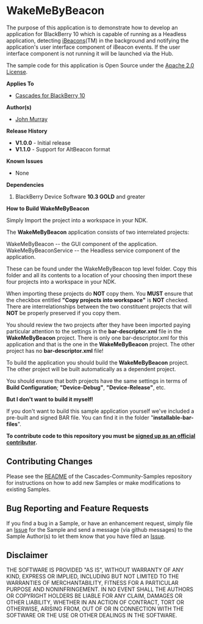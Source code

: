 # WakeMeByBeacon

The purpose of this application is to demonstrate how to develop an application for BlackBerry 10 which is capable of running as a Headless application, detecting [iBeacons](http://support.apple.com/kb/HT6048)(TM) in the background and notifying the application's user interface component of iBeacon events. If the user interface component is not running it will be launched via the Hub.

The sample code for this application is Open Source under 
the [Apache 2.0 License](http://www.apache.org/licenses/LICENSE-2.0.html).

**Applies To**

* [Cascades for BlackBerry 10](https://bdsc.webapps.blackberry.com/cascades/)

**Author(s)** 

* [John Murray](https://github.com/jcmurray)

**Release History**

* **V1.0.0** - Initial release
* **V1.1.0** - Support for AltBeacon format

**Known Issues**

* None

**Dependencies**

1. BlackBerry Device Software **10.3 GOLD** and greater

**How to Build WakeMeByBeacon**

Simply Import the project into a workspace in your NDK. 

The **WakeMeByBeacon** application consists of two interrelated projects:

WakeMeByBeacon -- the GUI component of the application.
WakeMeByBeaconService -- the Headless service component of the application.

These can be found under the WakeMeByBeacon top level folder. Copy this folder and all its contents to a location of your choosing then import these four projects into a workspace in your NDK.

When importing these projects do **NOT** copy them. You **MUST** ensure that the checkbox entitled **"Copy projects into workspace"** is **NOT** checked. There are interrelationships between the two constituent projects that will **NOT** be properly preserved if you copy them.

You should review the two projects after they have been imported paying particular attention to the settings in the **bar-descriptor.xml** file in the **WakeMeByBeacon** project. There is only one bar-descriptor.xml for this application and that is the one in the **WakeMeByBeacon** project. The other project has no **bar-descriptor.xml** file!

To build the application you should build the **WakeMeByBeacon** project. The other project will be built automatically as a dependent project.

You should ensure that both projects have the same settings in terms of **Build Configuration**; **"Device-Debug"**, **"Device-Release"**, etc.

**But I don't want to build it myself!**

If you don't want to build this sample application yourself we've included a pre-built and signed BAR file. You can find it in the folder "**installable-bar-files**".
 
**To contribute code to this repository you must be [signed up as an 
official contributor](http://blackberry.github.com/howToContribute.html).**

## Contributing Changes

Please see the [README](https://github.com/blackberry/Cascades-Community-Samples/blob/master/README.md) of the Cascades-Community-Samples repository for instructions on how to add new Samples or make modifications to existing Samples.

## Bug Reporting and Feature Requests

If you find a bug in a Sample, or have an enhancement request, simply file an [Issue](https://github.com/blackberry/Cascades-Community-Samples/issues) for the Sample and send a message (via github messages) to the Sample Author(s) to let them know that you have filed an [Issue](https://github.com/blackberry/Cascades-Community-Samples/issues).


## Disclaimer

THE SOFTWARE IS PROVIDED "AS IS", WITHOUT WARRANTY OF ANY KIND, EXPRESS OR IMPLIED, INCLUDING BUT NOT LIMITED TO THE WARRANTIES OF MERCHANTABILITY, FITNESS FOR A PARTICULAR PURPOSE AND NONINFRINGEMENT. IN NO EVENT SHALL THE AUTHORS OR COPYRIGHT HOLDERS BE LIABLE FOR ANY CLAIM, DAMAGES OR OTHER LIABILITY, WHETHER IN AN ACTION OF CONTRACT, TORT OR OTHERWISE, ARISING FROM, OUT OF OR IN CONNECTION WITH THE SOFTWARE OR THE USE OR OTHER DEALINGS IN THE SOFTWARE.